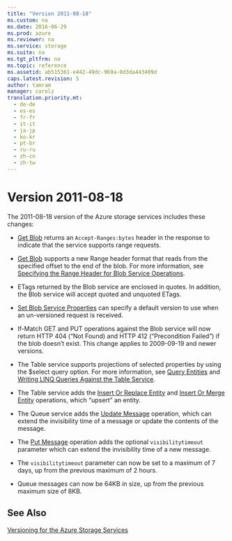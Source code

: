 ```yaml
---
title: "Version 2011-08-18"
ms.custom: na
ms.date: 2016-06-29
ms.prod: azure
ms.reviewer: na
ms.service: storage
ms.suite: na
ms.tgt_pltfrm: na
ms.topic: reference
ms.assetid: ab515361-e442-49dc-969a-0d3da443409d
caps.latest.revision: 5
author: tamram
manager: carolz
translation.priority.mt: 
  - de-de
  - es-es
  - fr-fr
  - it-it
  - ja-jp
  - ko-kr
  - pt-br
  - ru-ru
  - zh-cn
  - zh-tw
---
```

# Version 2011-08-18
The 2011-08-18 version of the Azure storage services includes these changes:  
  
-   [Get Blob](../rest-conceptual/Get-Blob.md) returns an `Accept-Ranges:bytes` header in the response to indicate that the service supports range requests.  
  
-   [Get Blob](../rest-conceptual/Get-Blob.md) supports a new Range header format that reads from the specified offset to the end of the blob. For more information, see [Specifying the Range Header for Blob Service Operations](../rest-conceptual/Specifying-the-Range-Header-for-Blob-Service-Operations.md).  
  
-   ETags returned by the Blob service are enclosed in quotes. In addition, the Blob service will accept quoted and unquoted ETags.  
  
-   [Set Blob Service Properties](../rest-conceptual/Set-Blob-Service-Properties.md) can specify a default version to use when an un-versioned request is received.  
  
-   If-Match GET and PUT operations against the Blob service will now return HTTP 404 (“Not Found) and HTTP 412 (“Precondition Failed”) if the blob doesn’t exist. This change applies to 2009-09-19 and newer versions.  
  
-   The Table service supports projections of selected properties by using the $select query option. For more information, see [Query Entities](../rest-conceptual/Query-Entities.md) and [Writing LINQ Queries Against the Table Service](../rest-conceptual/Writing-LINQ-Queries-Against-the-Table-Service.md).  
  
-   The Table service adds the [Insert Or Replace Entity](../rest-conceptual/Insert-Or-Replace-Entity.md) and [Insert Or Merge Entity](../rest-conceptual/Insert-Or-Merge-Entity.md) operations, which “upsert” an entity.  
  
-   The Queue service adds the [Update Message](../rest-conceptual/Update-Message.md) operation, which can extend the invisibility time of a message or update the contents of the message.  
  
-   The [Put Message](../rest-conceptual/Put-Message.md) operation adds the optional `visibilitytimeout` parameter which can extend the invisibility time of a new message.  
  
-   The `visibilitytimeout` parameter can now be set to a maximum of 7 days, up from the previous maximum of 2 hours.  
  
-   Queue messages can now be 64KB in size, up from the previous maximum size of 8KB.  
  
## See Also  
 [Versioning for the Azure Storage Services](../rest-conceptual/Versioning-for-the-Azure-Storage-Services.md)